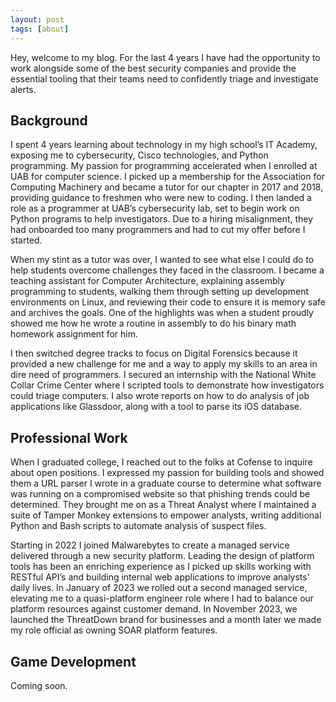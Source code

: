 ```yaml
---
layout: post
tags: [about]
---
```

Hey, welcome to my blog. For the last 4 years I have had the opportunity to work alongside some of the best security companies and provide the essential tooling that their teams need to confidently triage and investigate alerts.

## Background

I spent 4 years learning about technology in my high school’s IT Academy, exposing me to cybersecurity, Cisco technologies, and Python programming. My passion for programming accelerated when I enrolled at UAB for computer science. I picked up a membership for the Association for Computing Machinery and became a tutor for our chapter in 2017 and 2018, providing guidance to freshmen who were new to coding. I then landed a role as a programmer at UAB’s cybersecurity lab, set to begin work on Python programs to help investigators. Due to a hiring misalignment, they had onboarded too many programmers and had to cut my offer before I started.

When my stint as a tutor was over, I wanted to see what else I could do to help students overcome challenges they faced in the classroom. I became a teaching assistant for Computer Architecture, explaining assembly programming to students, walking them through setting up development environments on Linux, and reviewing their code to ensure it is memory safe and archives the goals. One of the highlights was when a student proudly showed me how he wrote a routine in assembly to do his binary math homework assignment for him.

I then switched degree tracks to focus on Digital Forensics because it provided a new challenge for me and a way to apply my skills to an area in dire need of programmers. I secured an internship with the National White Collar Crime Center where I scripted tools to demonstrate how investigators could triage computers. I also wrote reports on how to do analysis of job applications like Glassdoor, along with a tool to parse its iOS database.


## Professional Work

When I graduated college, I reached out to the folks at Cofense to inquire about open positions. I expressed my passion for building tools and showed them a URL parser I wrote in a graduate course to determine what software was running on a compromised website so that phishing trends could be determined. They brought me on as a Threat Analyst where I maintained a suite of Tamper Monkey extensions to empower analysts, writing additional Python and Bash scripts to automate analysis of suspect files. 

Starting in 2022 I joined Malwarebytes to create a managed service delivered through a new security platform. Leading the design of platform tools has been an enriching experience as I picked up skills working with RESTful API’s and building internal web applications to improve analysts' daily lives. In January of 2023 we rolled out a second managed service, elevating me to a quasi-platform engineer role where I had to balance our platform resources against customer demand. In November 2023, we launched the ThreatDown brand for businesses and a month later we made my role official as owning SOAR platform features.

## Game Development

Coming soon.




